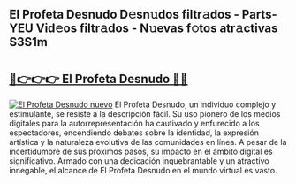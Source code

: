 ## El Profeta Desnudo D𝚎sn𝚞dos filtr𝚊dos - Parts-YEU Vid𝚎os filtr𝚊dos - N𝚞evas f𝚘tos atr𝚊ctivas S3S1m

# <h2><a href="http://mb32wxn.tromn.icu/?c=El+Profeta+Desnudo">🔗👉👉👉 El Profeta Desnudo 🔗🔗</a></h2>

[![El Profeta Desnudo nuevo](https://i.imgur.com/pEAQMta.gif)](http://mb32wxn.tromn.icu/?c=El+Profeta+Desnudo)
El Profeta Desnudo, un individuo complejo y estimulante, se resiste a la descripción fácil. Su uso pionero de los medios digitales para la autorrepresentación ha cautivado y enfurecido a los espectadores, encendiendo debates sobre la identidad, la expresión artística y la naturaleza evolutiva de las comunidades en línea. A pesar de la incertidumbre de sus próximos pasos, su impacto en el ámbito digital es significativo. Armado con una dedicación inquebrantable y un atractivo innegable, el alcance de El Profeta Desnudo en el mundo virtual es vasto.
